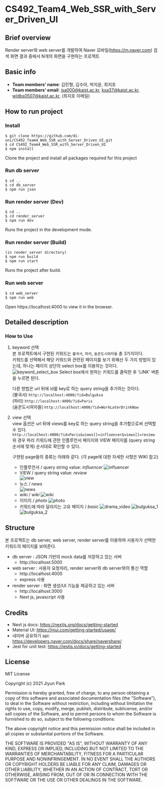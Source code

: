 # CS492_Team4_Web_SSR_with_Server_Driven_UI

## Brief overview

Render server와 web server를 개발하여 Naver 모바일(https://m.naver.com) 검색 화면 결과 중에서 N개의 화면을 구현하는 프로젝트 

## Basic info

- **Team members' name**: 김민형, 김수아, 박지윤, 최지호
- **Team members' email**: isa000@kaist.ac.kr, ksa37@kaist.ac.kr, wldbs0507@kaist.ac.kr, (최지호 이메일)


## How to run project
### Install
```
$ git clone https://github.com/di-uni/CS492_Team4_Web_SSR_with_Server_Driven_UI.git
$ cd CS492_Team4_Web_SSR_with_Server_Driven_UI
$ npm install 
```
Clone the project and install all packages required for this project   

### Run db server
```
$ cd ..
$ cd db_server
$ npm run json
```

### Run render server (Dev)
```
$ cd ..
$ cd render_server
$ npm run dev
```
Runs the project in the development mode.   

### Run render server (Build)
```
(in render_server directory)
$ npm run build
$ npm run start
```
Runs the project after build.

### Run web server
```
$ cd web_server
$ npm run web
```
Open https://localhost:4000 to view it in the browser.

## Detailed description
### How to Use 
1. keyword 선택      
본 프로젝트에서 구현된 키워드는 `불국사`, `파리`, `술꾼도시여자들` 총 3가지이다.  
키워드를 선택해서 해당 키워드와 관련된 페이지를 보기 위해선 두 가지 방법이 있는데, 하나는 페이지 상단의 select box를 이용하는 것이다. 
![keyword_select_box](screenshots/keyword_select_box.png)
Select box에서 원하는 키워드를 클릭한 후 'LINK' 버튼을 누르면 된다.

    다른 방법은 url 뒤에 id를 key로 하는 query string을 추가하는 것이다.   
    (불국사)  ```http://localhost:4000/?id=Bulguksa```     
    (파리)   ```http://localhost:4000/?id=Paris```    
    (술꾼도시여자들) ```http://localhost:4000/?id=WorkLaterDrinkNow```  

2. view 선택   
    view 옵션은 url 뒤에 views를 key로 하는 query string을 추가함으로써 선택할 수 있다.   
    ```http://localhost:4000/?id=Paris&views[]=influencer&views[]=review ```   
    위 경우 파리 키워드에 관한 인플루언서 페이지와 VIEW 페이지를 (query string 순서에 맞게) 순서대로 확인할 수 있다.

    구현된 page들의 종류는 아래와 같다. (각 page에 대한 자세한 사항은 WIKI 참고)
    - 인플루언서 / query string value: *influencer*
    ![influencer](screenshots/influencer.png)
    - VIEW / query string value: *review*   
    ![view](screenshots/view.png)
    - 뉴스 / *news*   
    ![news](screenshots/news.png)
    - wiki / *wiki*
    ![wiki](screenshots/wiki.png)
    - 이미지 / *photo*
    ![photo](screenshots/photo.png)
    - 키워드에 따라 달라지는 고유 페이지 / *basic*
    ![drama_video](screenshots/drama_video.png)
    ![bulguksa_1](screenshots/bulguksa_1.png)
    ![bulguksa_2](screenshots/bulguksa_2.png)


## Structure
본 프로젝트는 db server, web server, render server를 이용하여 사용자가 선택한 키워드의 페이지를 보여준다.
- db server : JSON 기반의 mock data를 저장하고 있는 서버
    - http://localhost:5000
- web server : 사용자 요청처리, render server와 db server와의 통신 역할
    - http://localhost:4000
    - express 사용
- render server : 화면 생성/UI 기능을 제공하고 있는 서버
    - http://localhost:3000
    - Next js, javascript 사용   



<!-- ## Resources

1. [Demo Video](https://) Add youtube link later -->

## Credits
- Next js docs: https://nextjs.org/docs/getting-started
- Material UI: https://mui.com/getting-started/usage/
- 네이버 공유하기 api: https://developers.naver.com/docs/share/navershare/
- Jest for unit test: https://jestjs.io/docs/getting-started

## License

 MIT License   

Copyright (c) 2021 Jiyun Park
     
Permission is hereby granted, free of charge, to any person obtaining a copy
of this software and associated documentation files (the "Software"), to deal
in the Software without restriction, including without limitation the rights
to use, copy, modify, merge, publish, distribute, sublicense, and/or sell
copies of the Software, and to permit persons to whom the Software is
furnished to do so, subject to the following conditions:
     
The above copyright notice and this permission notice shall be included in all
copies or substantial portions of the Software.
     
THE SOFTWARE IS PROVIDED "AS IS", WITHOUT WARRANTY OF ANY KIND, EXPRESS OR
IMPLIED, INCLUDING BUT NOT LIMITED TO THE WARRANTIES OF MERCHANTABILITY,
FITNESS FOR A PARTICULAR PURPOSE AND NONINFRINGEMENT. IN NO EVENT SHALL THE
AUTHORS OR COPYRIGHT HOLDERS BE LIABLE FOR ANY CLAIM, DAMAGES OR OTHER
LIABILITY, WHETHER IN AN ACTION OF CONTRACT, TORT OR OTHERWISE, ARISING FROM,
OUT OF OR IN CONNECTION WITH THE SOFTWARE OR THE USE OR OTHER DEALINGS IN THE
SOFTWARE.
